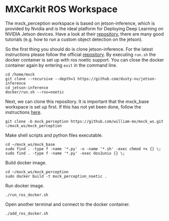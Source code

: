 # MXCarkit ROS Workspace

The mxck_perception workspace is based on jetson-inference, which is provided by Nvidia and is the ideal platform for Deploying Deep Learning on NVIDIA Jetson devices. Have a look at their [repository](https://github.com/dusty-nv/jetson-inference), there are many good tutorials (e.g. how to run a custom object detection on the jetson).

So the first thing you should do is clone jetson-inference. For the latest instructions please follow the official [repository](https://github.com/dusty-nv/jetson-inference/blob/master/docs/aux-docker.md). By executing ```run.sh``` the docker container is set up with ros noetic support. You can close the docker container again by entering ```exit``` in the command line.

```
cd /home/mxck
git clone --recursive --depth=1 https://github.com/dusty-nv/jetson-inference
cd jetson-inference
docker/run.sh --ros=noetic
```
Next, we can clone this repository. It is important that the mxck_base workspace is set up first. If this has not yet been done, follow the instructions [here](https://github.com/william-mx/mxck_ws).

```
git clone -b mxck_perception https://github.com/william-mx/mxck_ws.git ~/mxck_ws/mxck_perception
```

Make shell scripts and python files executable.
```
cd ~/mxck_ws/mxck_base
sudo find . -type f -name '*.py' -o -name '*.sh' -exec chmod +x {} \;
sudo find . -type f -name '*.py' -exec dos2unix {} \;
```

Build docker image.
```
cd ~/mxck_ws/mxck_perception
sudo docker build -t mxck_perception_noetic .
```

Run docker image.
```
./run_ros_docker.sh
```

Open another terminal and connect to the docker container.
```
./add_ros_docker.sh
```
